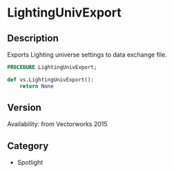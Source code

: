 # LightingUnivExport

## Description
Exports Lighting universe settings to data exchange file.

```pascal
PROCEDURE LightingUnivExport;
```

```python
def vs.LightingUnivExport():
    return None
```

## Version
Availability: from Vectorworks 2015

## Category
* Spotlight

